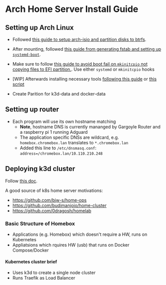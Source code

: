 # Arch Home Server Install Guide

## Setting up Arch Linux
- Followed [this guide to setup arch-isio and partition disks to btrfs](https://github.com/Deebble/arch-btrfs-install-guide).

- After mounting, followed [this guide from generating fstab and setting up `systemd-boot`](https://nerdstuff.org/posts/2021/2021-001_arch_linux_btrfs_systemd-boot/).

- Make sure to follow [this guide to avoid boot fail on `mkinitcpio` not copying files to EFI partition.](https://wiki.archlinux.org/title/EFI_system_partition#Using_systemd). Use either `systemd` or `mkinitcpio` hooks

- [WIP] Afterwards installing necessary tools [following this guide](https://github.com/zilexa/Homeserver/blob/master/prep-server.sh) or [this script](./prep-server.sh)

- Create Parition for k3d-data and docker-data

## Setting up router

- Each program will use its own hostname matching
  - **Note**, hostname DNS is currently mananged by Gargoyle Router and a raspberry pi 1 running Adguard
  -  The application specific DNSs are wildcard, e.g. `homebox.chromebox.lan` translates to `*.chromebox.lan`
  - Added this line to `/etc/dnsmasq.conf`: `address=/chromebox.lan/10.110.210.248`

## Deploying k3d cluster

Follow [this doc](./k8s-deploy/k3d-cluster/README.md).

A good source of k8s home server motivations:
- https://github.com/bjw-s/home-ops
- https://github.com/budimanjojo/home-cluster
- https://github.com/0dragosh/homelab

### Basic Structure of Homebox

- Applications (e.g. Homebox) which doesn't require a HW, runs on Kubernetes
- Appliatsions which rquires HW (usb) that runs on Docker Compose/Docker

#### Kubernetes cluster brief

- Uses k3d to create a single node cluster
- Runs Traefik as Load Balancer
